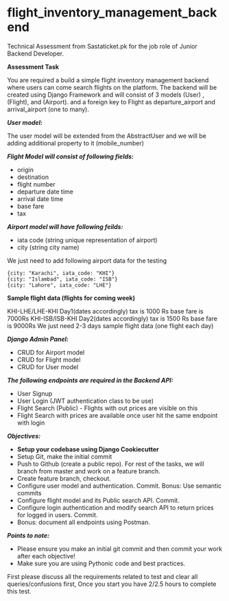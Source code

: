 # flight_inventory_management_backend
Technical Assessment from Sastaticket.pk for the job role of Junior Backend Developer.

**Assessment Task**

You are required a build a simple flight inventory management backend where users can come search flights on the platform. The backend will be created using Django Framework and will consist of 3 models
(User) , (Flight), and  (Airport). and a foreign key to Flight as departure_airport and arrival_airport (one to many).


***User model:***

The user model will be extended from the AbstractUser and we will be adding additional property to it (mobile_number)

***Flight Model will consist of following fields:***
- origin
- destination
- flight number
- departure date time
- arrival date time
- base fare
- tax

***Airport model will have following feilds:***
- iata code (string unique representation of airport)
- city (string city name)

We just need to add following airport data for the testing

```
{city: "Karachi", iata_code: "KHI"}
{city: "Islambad", iata_code: "ISB"}
{city: "Lahore", iata_code: "LHE"}
```

**Sample flight data (flights for coming week)**

KHI-LHE/LHE-KHI Day1(dates accordingly) tax is 1000 Rs base fare is 7000Rs
KHI-ISB/ISB-KHI Day2(dates accordingly) tax is 1500 Rs base fare is 9000Rs
We just need 2-3 days sample flight data (one flight each day)

***Django Admin Panel:*** 
* CRUD for Airport model
* CRUD for Flight model
* CRUD for User model

***The following endpoints are required in the Backend API:***
* User Signup
* User Login (JWT authentication class to be use)
* Flight Search (Public) - Flights with out prices are visible on this
* Flight Search with prices are available once user hit the same endpoint with login


***Objectives:***
* **Setup your codebase using Django Cookiecutter**
* Setup Git, make the initial commit
* Push to Github (create a public repo). For rest of the tasks, we will branch from master and work on a feature branch.
* Create feature branch, checkout.
* Configure user model and authentication. Commit. Bonus: Use semantic commits
* Configure flight model and its Public search API. Commit.
* Configure login authentication and modify search API to return prices for logged in users. Commit.
* Bonus: document all endpoints using Postman.


***Points to note:***
* Please ensure you make an initial git commit and then commit your work after each objective!
* Make sure you are using Pythonic code and best practices.



First please discuss all the requirements related to test and clear all queries/confusions first, Once you start you have 2/2.5 hours to complete this test.
